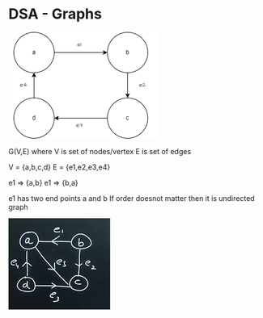 # DSA - Graphs
![alt text](<Untitled Diagram.drawio (2).png>)

G(V,E)
where V is set of nodes/vertex
E is set of edges

V = {a,b,c,d}
E = {e1,e2,e3,e4}

e1 => {a,b}
e1 => {b,a}

e1 has two end points a and b
If order doesnot matter then it is undirected graph

 ![alt text](image-16.png)